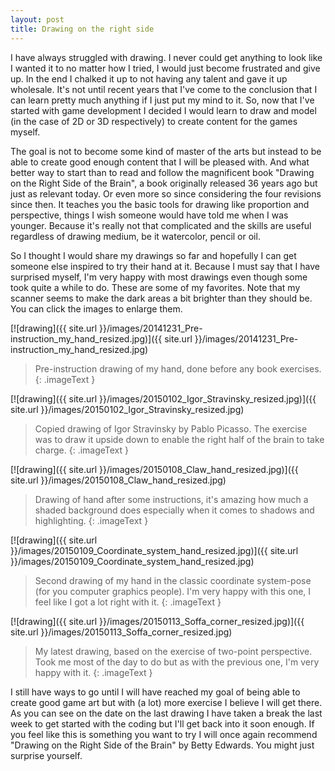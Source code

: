 ```yaml
---
layout: post
title: Drawing on the right side
---
```


I have always struggled with drawing. I never could get anything to look like I wanted it to no matter how I tried, I would just become frustrated and give up. In the end I chalked it up to not having any talent and gave it up wholesale. It's not until recent years that I've come to the conclusion that I can learn pretty much anything if I just put my mind to it. So, now that I've started with game development I decided I would learn to draw and model (in the case of 2D or 3D respectively) to create content for the games myself.

The goal is not to become some kind of master of the arts but instead to be able to create good enough content that I will be pleased with. And what better way to start than to read and follow the magnificent book "Drawing on the Right Side of the Brain", a book originally released 36 years ago but just as relevant today. Or even more so since considering the four revisions since then. It teaches you the basic tools for drawing like proportion and perspective, things I wish someone would have told me when I was younger. Because it's really not that complicated and the skills are useful regardless of drawing medium, be it watercolor, pencil or oil.

So I thought I would share my drawings so far and hopefully I can get someone else inspired to try their hand at it. Because I must say that I have surprised myself, I'm very happy with most drawings even though some took quite a while to do. These are some of my favorites. Note that my scanner seems to make the dark areas a bit brighter than they should be. You can click the images to enlarge them.

[![drawing]({{ site.url }}/images/20141231_Pre-instruction_my_hand_resized.jpg)]({{ site.url }}/images/20141231_Pre-instruction_my_hand_resized.jpg)

> Pre-instruction drawing of my hand, done before any book exercises.
{: .imageText }

[![drawing]({{ site.url }}/images/20150102_Igor_Stravinsky_resized.jpg)]({{ site.url }}/images/20150102_Igor_Stravinsky_resized.jpg)

> Copied drawing of Igor Stravinsky by Pablo Picasso. The exercise was to draw it upside down to enable the right half of the brain to take charge.
{: .imageText }

[![drawing]({{ site.url }}/images/20150108_Claw_hand_resized.jpg)]({{ site.url }}/images/20150108_Claw_hand_resized.jpg)

> Drawing of hand after some instructions, it's amazing how much a shaded background does especially when it comes to shadows and highlighting.
{: .imageText }

[![drawing]({{ site.url }}/images/20150109_Coordinate_system_hand_resized.jpg)]({{ site.url }}/images/20150109_Coordinate_system_hand_resized.jpg)

> Second drawing of my hand in the classic coordinate system-pose (for you computer graphics people). I'm very happy with this one, I feel like I got a lot right with it.
{: .imageText }

[![drawing]({{ site.url }}/images/20150113_Soffa_corner_resized.jpg)]({{ site.url }}/images/20150113_Soffa_corner_resized.jpg)

> My latest drawing, based on the exercise of two-point perspective. Took me most of the day to do but as with the previous one, I'm very happy with it.
{: .imageText }

I still have ways to go until I will have reached my goal of being able to create good game art but with (a lot) more exercise I believe I will get there. As you can see on the date on the last drawing I have taken a break the last week to get started with the coding but I'll get back into it soon enough. If you feel like this is something you want to try I will once again recommend "Drawing on the Right Side of the Brain" by Betty Edwards. You might just surprise yourself.